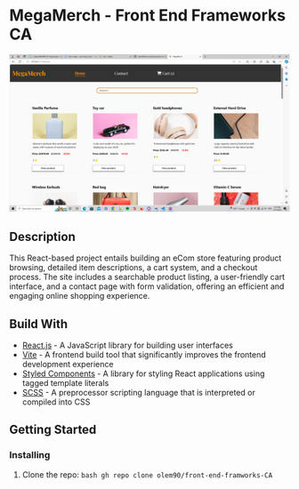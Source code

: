 # MegaMerch - Front End Frameworks CA

![project-image](/src/MegaMerch-FEF-CA.png)

## Description
This React-based project entails building an eCom store featuring
product browsing, detailed item descriptions, a cart system, and a
checkout process. The site includes a searchable product listing, a
user-friendly cart interface, and a contact page with form validation,
offering an efficient and engaging online shopping experience.

## Build With
- [React.js](https://reactjs.org/) - A JavaScript library for building user interfaces
- [Vite](https://vitejs.dev/) - A frontend build tool that significantly improves the frontend development experience
- [Styled Components](https://styled-components.com/) - A library for styling React applications using tagged template literals
- [SCSS](https://sass-lang.com/) - A preprocessor scripting language that is interpreted or compiled into CSS

## Getting Started
### Installing
1. Clone the repo:
```bash gh repo clone olem90/front-end-framworks-CA ``` 
